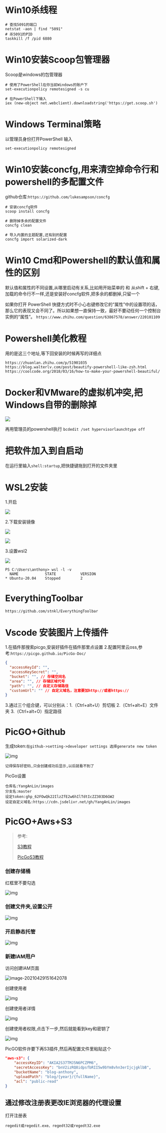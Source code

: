 # Win10杀线程
```shell
# 查找5091的端口
netstat -aon | find "5091"
# 杀5091的PID
taskkill /f /pid 6880
```


# Win10安装Scoop包管理器
Scoop是windows的包管理器

```shell
# 使用了PowerShell在你当前Windows的账户下
set-executionpolicy remotesigned -s cu

# 在PowerShell下输入
iex (new-object net.webclient).downloadstring('https://get.scoop.sh')
```

# Windows Terminal策略

以管理员身份打开PowerShell 输入 

```shell
set-executionpolicy remotesigned
```

# Win10安装concfg,用来清空掉命令行和powershell的多配置文件

github仓库:`https://github.com/lukesampson/concfg`
```shell
# 安装concfg软件
scoop install concfg

# 删除掉多余的配置文件
concfg clean

# 导入内置的主题配置,还有别的配置
concfg import solarized-dark
```

# Win10 Cmd和Powershell的默认值和属性的区别
默认值和属性的不同设置,从哪里启动有关系,比如用开始菜单的 和 从shift + 右键,加载的命令行不一样,还是安装好concfg软件,把多余的都删掉,只留一个

如果你打开 PowerShell 快捷方式时不小心右键修改它的“属性”中的设置项的话，那么它的表现又会不同了。所以如果想一直保持一致，最好不要动任何一个控制台实例的“属性”。
`https://www.zhihu.com/question/63867578/answer/220101109`

# Powershell美化教程
用的是这三个地址,等下回安装的时候再写的详细点
```
https://zhuanlan.zhihu.com/p/51901035
https://blog.walterlv.com/post/beautify-powershell-like-zsh.html
https://coolcode.org/2018/03/16/how-to-make-your-powershell-beautiful/
```

# Docker和VMware的虚拟机冲突,把Windows自带的删除掉
![](https://blog-anthony.s3-ap-northeast-1.amazonaws.com/blog/copy_20201226164302.png)

再用管理员的powershell执行
`bcdedit /set hypervisorlaunchtype off`



# 把软件加入到自启动

在运行里输入`shell:startup`,把快捷键拖到打开的文件夹里



# WSL2安装

1.开启

![](https://blog-anthony.s3-ap-northeast-1.amazonaws.com/blog/copy_20201226164244.png)

2.下载安装镜像

![](https://blog-anthony.s3-ap-northeast-1.amazonaws.com/blog/copy_20201226164111.png)

![](https://blog-anthony.s3-ap-northeast-1.amazonaws.com/blog/copy_20201226164126.png)

3.设置wsl2

![](https://blog-anthony.s3-ap-northeast-1.amazonaws.com/blog/copy_20201226164053.png)

```shell
PS C:\Users\anthony> wsl -l -v
  NAME            STATE           VERSION
* Ubuntu-20.04    Stopped         2
```



# EverythingToolbar

`https://github.com/stnkl/EverythingToolbar`

# Vscode 安装图片上传插件

1.在插件那搜索picgo,安装好插件在插件那里点设置
2.配置阿里云oss,参考:`https://picgo.github.io/PicGo-Doc/`

```json
{
  "accessKeyId": "",
  "accessKeySecret": "",
  "bucket": "", // 存储空间名
  "area": "", // 存储区域代号
  "path": "", // 自定义存储路径
  "customUrl": "" // 自定义域名，注意要加http://或者https://
}
```

3.通过三个组合键，可以分别从：1.（Ctrl+alt+U）剪切板 2.（Ctrl+alt+E）文件夹 3.（Ctrl+alt+O）指定路径

# PicGO+Github

生成token:`在github->setting->developer settings 选择generate new token`

![img](https://blog-anthony.s3-ap-northeast-1.amazonaws.com/blog/20190620171238.png)

`记得保存好密码,只会创建成功后显示,以后就看不到了`

PicGo设置

```shell
仓库名:YangAnLin/images
分支名:master
设定token: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
设定自定义域名:https://cdn.jsdelivr.net/gh/YangAnLin/images
```

# PicGO+Aws+S3

> 参考:
>
> [S3教程](https://atsud0.me/2021/02/24/%E4%BD%BF%E7%94%A8Amazon-S3%E5%AE%9E%E7%8E%B0%E5%9B%BE%E5%BA%8A/)
>
> [PicGoS3教程](https://github.com/wayjam/picgo-plugin-s3)

### 创建存储桶

红框里不要勾选

![img](https://blog-anthony.s3.ap-northeast-1.amazonaws.com/blog/2021/29ee1bcebc15aebc50a14362a56bdef9.jpeg)

### 创建文件夹,设置公开

![img](https://blog-anthony.s3.ap-northeast-1.amazonaws.com/blog/2021/48842ec56642aa11212974b917ddba6f.jpeg)

### 开启静态托管

![img](https://blog-anthony.s3.ap-northeast-1.amazonaws.com/blog/2021/abe6b1a8b24ffb8852499dd45a8c9644.png)

### 新建IAM用户

访问创建IAM页面

![image-20210429151642078](https://blog-anthony.s3-ap-northeast-1.amazonaws.com/blog/2021/077b1e44f1381d03e0c9a82a31892edf.png)

创建使用者

![img](https://blog-anthony.s3.ap-northeast-1.amazonaws.com/blog/2021/13d91eb81e7e0acb023e9bae0c30a61b.jpeg)

创建使用者详情

![img](https://blog-anthony.s3.ap-northeast-1.amazonaws.com/blog/2021/1f21a24f3ee1a745ecfd6103a6a6fd73.png)

创建使用者权限,点击下一步,然后就能看到key和密钥了

![img](https://blog-anthony.s3.ap-northeast-1.amazonaws.com/blog/2021/518fb468c4dbb38aefb0679fb88d1193.jpeg)

PicGO软件许要下再S3插件,然后再配置文件里粘贴这个


```json
"aws-s3": {
    "accessKeyID": "AKIA2S37TMJ5N6PCZPM6",
    "secretAccessKey": "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",
    "bucketName": "blog-anthony",
    "uploadPath": "blog/{year}/{fullName}",
    "acl": "public-read"
}
```

## 通过修改注册表更改IE浏览器的代理设置

打开注册表

```shell
regedit或regedit.exe、regedt32或regedt32.exe   
```

